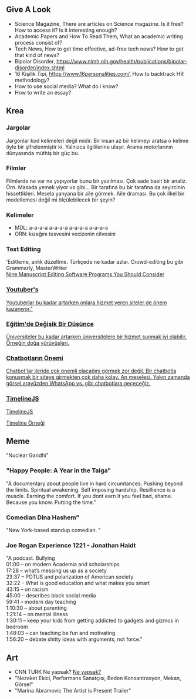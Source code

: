 ## Give A Look

* Science Magazine, There are articles on Science magazine. Is it free? How to access it? Is it interesting enough?
* Academic Papers and How To Read Them, What an academic writing process consist of?
* Tech News, How to get time effective, ad-free tech news? How to get that kind of news?
* Bipolar Disorder, https://www.nimh.nih.gov/health/publications/bipolar-disorder/index.shtml
* 16 Kişilik Tipi, https://www.16personalities.com/, How to backtrack HR methodology?
* How to use social media? What do i know?
* How to write an essay?

## Krea

### Jargolar

Jargonlar kod kelimeleri değil midir. Bir insan az bir kelimeyi aratsa o kelime öyle bir şifrelenmiştir ki. Yalnızca ilgililerine ulaşır.
Arama motorlarının dünyasında müthiş bir güç bu.

### Filmler

Filmlerde ne var ne yapıyorlar bunu bir yazılması. Çok sade basit bir analiz. Örn. Masada yemek yiyor vs gibi... 
Bir tarafına bu bir tarafına da seyircinin hissettikleri. Mesela yanyana bir aile görmek. Aile draması. Bu çok ilkel bir modellemesi değil mi ölçülebilecek bir şeyin?

### Kelimeler

* MDL: a-a-a-a a-a-a-a a-a-a-a a-a-a-a
* ORN: kızağını tesvesini vecizenin cilvesini

### Text Editing
'Editleme, anlık düzeltme. Türkçede ne kadar azlar. Crowd-editing bu gibi Grammarly, MasterWriter <br/> <a href="https://blog.bookbaby.com/2017/10/nine-manuscript-editing-software-programs-reviewed/">Nine Manuscript Editing Software Programs You Should Consider

### Youtuber's
Youtuberlar bu kadar artarken onlara hizmet veren siteler de önem kazanıyor."

### Eğitim'de Değişik Bir Düşünce
Üniversiteler bu kadar artarken üniversitelere bir hizmet sunmak iyi olabilir. Örneğin doğa yürüyüşleri.

### Chatbotların Önemi
Chatbot'lar ileride çok önemli olacağını görmek zor değil. Bir chatbotla konuşmak bir siteye girmekten çok daha kolay. An meselesi. Yakın zamanda görsel arayüzden WhatsApp vs. gibi chatbotlara geçeceğiz.

### TimelineJS
<p><a href="http://timeline.knightlab.com/" target="_blank" rel="noopener">TimelineJS</a></p> <p><a href="https://hyunyoung2.github.io/SimpleTimeLine/" target="_blank" rel="noopener">Timeline Örneği</a></p>

## Meme
"Nuclear Gandhi"

### "Happy People: A Year in the Taiga"
"A documentary about people live in hard circumtances. Pushing beyond the limits. Spiritual awakening. Self imposing hardship. Resillience is a muscle. Earning the comfort. If you dont earn it you feel bad, shame. Because you know. Putting the time."

### Comedian Dina Hashem"
"New York-based standup comedian. "

### Joe Rogan Experience 1221 - Jonathan Haidt
"A podcast. Bullying</br>01:00 – on modern Academia and scholarships</br> 17:28 – what’s messing us up as a society</br> 23:37 – POTUS and polarization of American society</br> 32:22 – What is good education and what makes you smart</br> 43:15 – on racism</br> 45:00 – describes black social media</br> 59:41 – modern day teaching</br> 1:10:30 – about parenting</br> 1:21:14 – on mental illness</br> 1:30:11 – keep your kids from getting addicted to gadgets and gizmos in bedroom</br> 1:48:03 – can teaching be fun and motivating</br> 1:56:20 – debate shitty ideas with arguments, not force."

## Art
* CNN TURK Ne yapsak? [Ne yapsak?](https://youtube.com/watch?v=zh0xIOl93b0&list=PL0QFxC-u5wRFlXnY0Pfgjr8nwu1mNakik)
* "Nezaket Ekici, Performans Sanatçısı, Beden Konsantrasyon, Mekan, Görsel"
* "Marina Abramovic The Artist is Present Trailer"



  
